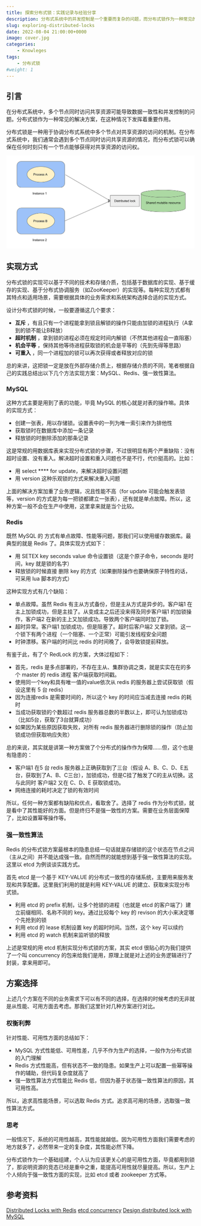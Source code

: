 ```yaml
---
title: 探索分布式锁：实践记录与经验分享
description: 分布式系统中的并发控制是一个重要而复杂的问题，而分布式锁作为一种常见的解决方案，在实践中有着各种各样的应用和挑战。
slug: exploring-distributed-locks
date: 2022-08-04 21:00:00+0000
image: cover.jpg
categories:
    - Knowleges
tags:
    - 分布式锁
#weight: 1  
---
```


## 引言

在分布式系统中，多个节点同时访问共享资源可能导致数据一致性和并发控制的问题。分布式锁作为一种常见的解决方案，在这种情况下发挥着重要作用。

分布式锁是一种用于协调分布式系统中多个节点对共享资源的访问的机制。在分布式系统中，我们通常会遇到多个节点同时访问共享资源的情况，而分布式锁可以确保在任何时刻只有一个节点能够获得对共享资源的访问权。

![分布式锁示意图](image.png)

## 实现方式

分布式锁的实现可以基于不同的技术和存储介质，包括基于数据库的实现、基于缓存的实现、基于分布式协调服务（如ZooKeeper）的实现等。每种实现方式都有其特点和适用场景，需要根据具体的业务需求和系统架构选择合适的实现方式。

设计分布式锁的时候，一般要遵循这几个要求：

- **互斥** ，有且只有一个进程能拿到锁且解锁的操作只能由加锁的进程执行（A拿到的锁不能让B释放）
- **超时机制** ，拿到锁的进程必须在规定时间内解锁（不然其他进程会一直阻塞）
- **机会平等** ，保持其他等待进程获取锁的机会是平等的（先到先得等思路）
- **可重入** ，同一个进程加的锁可以再次获得或者释放对应的锁

总的来讲，这把锁一定是放在外部存储介质上，根据存储介质的不同，笔者根据自己的实践总结出以下几个方法实现方案：MySQL、Redis、强一致性算法。

### MySQL

这种方式主要是用到了表的功能，毕竟 MySQL 的核心就是对表的操作嘛。具体的实现方式：

- 创建一张表，用以存储锁。设置表中的一列为唯一索引来作为排他性
- 获取锁时在数据库中添加一条记录
- 释放锁的时删除添加的那条记录

这是常规的用数据库表来实现分布式锁的步骤，不过很明显有两个严重缺陷：没有超时设置、没有重入。解决超时设置和重入问题也不是不行，代价挺高的。比如：

- 用 select **** for update，来解决超时设置问题
- 用 version 这种乐观锁的方式来解决重入问题

上面的解决方案加重了业务逻辑，况且性能不高（for update 可能会触发表锁等，version 的方式是为每一把锁都建立一张表），还有就是单点故障。所以，这种方案一般不会在生产中使用，这里拿来就是当个比较。

### Redis

既然 MySQL 的 方式有单点故障、性能等问题，那我们可以使用缓存数据库。最典型的就是 Redis 了。具体实现方式如下：

- 用 SETEX key seconds value 命令设置锁（这是个原子命令，seconds 是时间，key 就是锁的名字）
- 释放锁的时候直接 删除 key 的方式（如果删除操作也要确保原子特性的话，可采用 lua 脚本的方式）

这种实现方式有几个缺陷：

- 单点故障。虽然 Redis 有主从方式备份，但是主从方式是异步的。客户端1 在主上加锁成功，但是主挂了。从变成主之后还没来得及同步客户端1 的加锁操作，客户端2 在新的主上又加锁成功。导致两个客户端同时加了锁。
- 超时异常。客户端1 加锁成功，但是阻塞了。超时后客户端2 又拿到锁。这一个锁下有两个进程（一个阻塞、一个正常）可能引发线程安全问题
- 时钟漂移。客户端的时间比 redis 的时间晚了，会导致锁提前释放。

有鉴于此，有了个 RedLock 的方案，大体过程如下：

- 首先，redis 是多点部署的，不存在主从、集群协调之类，就是实实在在的多个 master 的 redis 进程
客户端获取时间戳。
- 使用同一个key和具有唯一值的value依次从 redis 的服务器上尝试获取锁（假设这里有 5 台 redis）
- 因为连接redis 是需要时间的，所以这个 key 的时间应当减去连接 redis 的耗时
- 当成功获取锁的个数超过 redis 服务器总数的半数以上，即可认为加锁成功（比如5台，获取了3台就算成功）
- 如果因为某些原因获取失败，对所有 redis 服务器进行删除锁的操作（防止加锁成功但获取响应失败）

总的来说，其实就是讲第一种方案做了个分布式的操作作为保障……但，这个也是有隐患的：

- 客户端1 在5 台 redis 服务器上正确获取到了三台（假设 A、B、C、D、E五台，获取到了A、B、C三台），加锁成功，但是C挂了触发了C的主从切换。这与此同时 客户端2 又在 C、D、E 获取锁成功。
- 网络连接的耗时决定了锁的有效时间

所以，任何一种方案都有缺陷和优点，看取舍了。选择了 redis 作为分布式锁，就是看中了其性能好的方面。但是终归不是强一致性的方案。需要在业务层面保障了，比如设置幂等操作等。

### 强一致性算法

Redis 的分布式锁方案最根本的隐患总结一句话就是存储锁的这个状态在节点之间（主从之间）并不能达成强一致。自然而然的就能想到基于强一致性算法的实现。这里以 etcd 为例谈谈实践方式。

首先 etcd 是一个基于 KEY-VALUE 的分布式一致性的存储系统，主要用来服务发现和共享配置。这里我们利用的就是利用 KEY-VALUE 的建立、获取来实现分布式锁。

- 利用 etcd 的 prefix 机制，让多个抢锁的进程（也就是 etcd 的客户端了）建立前缀相同、名称不同的 key。通过比较每个 key 的 revison 的大小来决定哪个先抢到的锁
- 利用 etcd 的 lease 机制设置 key 的超时时间。当然，这个 key 可以续约
- 利用 etcd 的 watch 机制来监听锁的释放

上述是常规的用 etcd 机制实现分布式锁的方案，其实 etcd 很贴心的为我们提供了一个叫 concurrency 的包来给我们是用，原理上就是对上述的业务逻辑进行了封装，拿来用即可。

## 方案选择

上述几个方案在不同的业务需求下可以有不同的选择，在选择的时候考虑的无非就是从性能、可用方面去考虑。那我们这里针对几种方案进行对比。

### 权衡利弊

针对性能、可用性方面的总结如下：

- MySQL 方式性能低、可用性差，几乎不作为生产的选择，一般作为分布式锁的入门理解
- Redis 方式性能高，但有状态不一致的隐患。如果生产上可以配置一些幂等操作的辅助，但代码复杂度就高了
- 强一致性算法方式性能比 Redis 低，但因为基于状态强一致性算法的原因，其可用性高。

所以，追求高性能场景，可以选取 Redis 方式。追求高可用的场景，选取强一致性算法方式。

### 思考

一般情况下，系统的可用性越高，其性能就越低。因为可用性方面我们需要考虑的地方就多了，必然带来一定的复杂度，其性能必然下降。

分布式锁作为一个基础组建，个人认为应该更关心的是可用性方面，毕竟都用到锁了，那说明资源的竞态已经是重中之重，能提高可用性就尽量提高。所以，生产上个人倾向于强一致性方面的实现，比如 etcd 或者 zookeeper 方式等。

## 参考资料

[Distributed Locks with Redis](https://redis.io/docs/manual/patterns/distributed-locks/)
[etcd concurrency](https://github.com/etcd-io/etcd/tree/v3.4.9/clientv3/concurrency)
[Design distributed lock with MySQL](https://medium.com/@bb8s/design-distributed-lock-with-mysql-9bc28ac59629)
